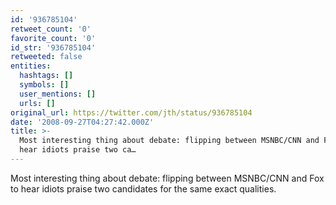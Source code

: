 ```yaml
---
id: '936785104'
retweet_count: '0'
favorite_count: '0'
id_str: '936785104'
retweeted: false
entities:
  hashtags: []
  symbols: []
  user_mentions: []
  urls: []
original_url: https://twitter.com/jth/status/936785104
date: '2008-09-27T04:27:42.000Z'
title: >-
  Most interesting thing about debate: flipping between MSNBC/CNN and Fox to
  hear idiots praise two ca…
---
```


Most interesting thing about debate: flipping between MSNBC/CNN and Fox to hear idiots praise two candidates for the same exact qualities.
